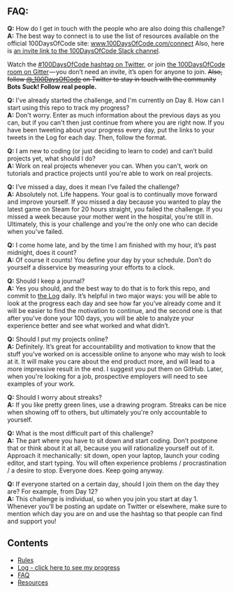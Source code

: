 ## FAQ:
  **Q:** How do I get in touch with the people who are also doing this challenge?  
  **A:** The best way to connect is to use the list of resources available on the official 100DaysOfCode site:
  www.100DaysOfCode.com/connect 
  Also, here is [an invite link to the 100DaysOfCode Slack channel](https://join.slack.com/t/100xcode/shared_invite/enQtMzA2NzUyODY4MTgyLWM2NzMzYzBmZTcwOTk0MzM2YTI5OWQzM2M3ZTVjZTUyMTE0NDk3ZjdiZmExNGU5Mjg3ODgzZTQxODI3YTNjZjA).
  
  Watch the [#100DaysOfCode hashtag on Twitter](https://twitter.com/search?q=%23100daysofcode), or join [the 100DaysOfCode room on Gitter](https://gitter.im/Kallaway/100DaysOfCode) — you don’t need an invite, it’s open for anyone to join. <s>Also, follow [@_100DaysOfCode](https://twitter.com/_100DaysOfCode) on Twitter to stay in touch with the community</s> **Bots Suck! Follow real people.** 

  **Q:** I've already started the challenge, and I'm currently on Day 8. How can I start using this repo to track my progress?  
  **A:** Don't worry. Enter as much information about the previous days as you can, but if you can't then just continue from where you are right now. If you have been tweeting about your progress every day, put the links to your tweets in the Log for each day. Then, follow the format.  

  **Q:** I am new to coding (or just deciding to learn to code) and can’t build projects yet, what should I do?  
  **A:** Work on real projects whenever you can. When you can't, work on tutorials and practice projects until you're able to work on real projects.

  **Q:** I’ve missed a day, does it mean I’ve failed the challenge?  
  **A:** Absolutely not. Life happens. Your goal is to continually move forward and improve yourself. If you missed a day because you wanted to play the latest game on Steam for 20 hours straight, you failed the challenge. If you missed a week because your mother went in the hospital, you're still in. Ultimately, this is your challenge and you're the only one who can decide when you've failed.
  
  **Q:** I come home late, and by the time I am finished with my hour, it’s past midnight, does it count?  
  **A:** Of course it counts! You define your day by your schedule. Don’t do yourself a disservice by measuring your efforts to a clock.  

  **Q:** Should I keep a journal?  
  **A:** Yes you should, and the best way to do that is to fork this repo, and commit to [the Log](log.md) daily. It’s helpful in two major ways: you will be able to look at the progress each day and see how far you’ve already come and it will be easier to find the motivation to continue, and the second one is that after you’ve done your 100 days, you will be able to analyze your experience better and see what worked and what didn’t.

  **Q:** Should I put my projects online?  
  **A:** Definitely. It’s great for accountability and motivation to know that the stuff you’ve worked on is accessible online to anyone who may wish to look at it. It will make you care about the end product more, and will lead to a more impressive result in the end. I suggest you put them on GitHub. Later, when you're looking for a job, prospective employers will need to see examples of your work.

  **Q:** Should I worry about streaks?  
  **A:** If you like pretty green lines, use a drawing program. Streaks can be nice when showing off to others, but ultimately you're only accountable to yourself.

  **Q:** What is the most difficult part of this challenge?  
  **A:** The part where you have to sit down and start coding. Don’t postpone that or think about it at all, because you will rationalize yourself out of it. Approach it mechanically: sit down, open your laptop, launch your coding editor, and start typing. You will often experience problems / procrastination / a desire to stop. Everyone does. Keep going anyway.

  **Q:** If everyone started on a certain day, should I join them on the day they are? For example, from Day 12?  
  **A:** This challenge is individual, so when you join you start at day 1. Whenever you’ll be posting an update on Twitter or elsewhere, make sure to mention which day you are on and use the hashtag so that people can find and support you!  

## Contents
* [Rules](rules.md)
* [Log - click here to see my progress](r1-log.md)
* [FAQ](FAQ.md)
* [Resources](resources.md)

